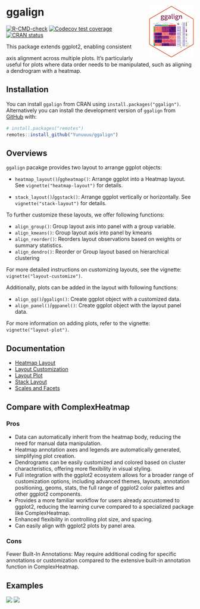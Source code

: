 
<!-- README.md is generated from README.Rmd. Please edit that file -->

# ggalign <a href="https://yunuuuu.github.io/ggalign/"><img src="man/figures/logo.png" align="right" height="139" alt="ggalign website" /></a>

<!-- badges: start -->

[![R-CMD-check](https://github.com/Yunuuuu/ggalign/actions/workflows/R-CMD-check.yaml/badge.svg)](https://github.com/Yunuuuu/ggalign/actions/workflows/R-CMD-check.yaml)
[![Codecov test
coverage](https://codecov.io/gh/Yunuuuu/ggalign/branch/main/graph/badge.svg)](https://app.codecov.io/gh/Yunuuuu/ggalign?branch=main)
[![CRAN
status](https://www.r-pkg.org/badges/version/ggalign)](https://CRAN.R-project.org/package=ggalign)
<!-- badges: end --> This package extends ggplot2, enabling consistent
axis alignment across multiple plots. It’s particularly useful for plots
where data order needs to be manipulated, such as aligning a dendrogram
with a heatmap.

## Installation

You can install `ggalign` from CRAN using `install.packages("ggalign")`.
Alternatively you can install the development version of `ggalign` from
[GitHub](https://github.com/) with:

``` r
# install.packages("remotes")
remotes::install_github("Yunuuuu/ggalign")
```

## Overviews

`ggalign` pacakge provides two layout to arrange ggplot objects:

- `heatmap_layout()`/`ggheatmap()`: Arrange ggplot into a Heatmap
  layout. See `vignette("heatmap-layout")` for details.

- `stack_layout()`/`ggstack()`: Arrange ggplot vertically or
  horizontally. See `vignette("stack-layout")` for details.

To further customize these layouts, we offer following functions:

- `align_group()`: Group layout axis into panel with a group variable.
- `align_kmeans()`: Group layout axis into panel by kmeans
- `align_reorder()`: Reorders layout observations based on weights or
  summary statistics.
- `align_dendro()`: Reorder or Group layout based on hierarchical
  clustering

For more detailed instructions on customizing layouts, see the vignette:
`vignette("layout-customize")`.

Additionally, plots can be added in the layout with following functions:

- `align_gg()`/`ggalign()`: Create ggplot object with a customized data.
- `align_panel()`/`ggpanel()`: Create ggplot object with the layout
  panel data.

For more information on adding plots, refer to the vignette:
`vignette("layout-plot")`.

## Documentation

- [Heatmap
  Layout](https://yunuuuu.github.io/ggalign/articles/heatmap-layout.html)
- [Layout
  Customization](https://yunuuuu.github.io/ggalign/articles/layout-customize.html)
- [Layout
  Plot](https://yunuuuu.github.io/ggalign/articles/layout-plot.html)
- [Stack
  Layout](https://yunuuuu.github.io/ggalign/articles/stack-layout.html)
- [Scales and
  Facets](https://yunuuuu.github.io/ggalign/articles/scales-and-facets.html)

## Compare with ComplexHeatmap

### Pros

- Data can automatically inherit from the heatmap body, reducing the
  need for manual data manipulation.
- Heatmap annotation axes and legends are automatically generated,
  simplifying plot creation.
- Dendrograms can be easily customized and colored based on cluster
  characteristics, offering more flexibility in visual styling.
- Full integration with the ggplot2 ecosystem allows for a broader range
  of customization options, including advanced themes, layouts,
  annotation positioning, geoms, stats, the full range of ggplot2 color
  palettes and other ggplot2 components.
- Provides a more familiar workflow for users already accustomed to
  ggplot2, reducing the learning curve compared to a specialized package
  like ComplexHeatmap.
- Enhanced flexibility in controlling plot size, and spacing.
- Can easily align with ggplot2 plots by panel area.

### Cons

Fewer Built-In Annotations: May require additional coding for specific
annotations or customization compared to the extensive built-in
annotation function in ComplexHeatmap.

## Examples

![](https://yunuuuu.github.io/ggalign/articles/more-examples_files/figure-html/unnamed-chunk-3-1.png)
![](https://yunuuuu.github.io/ggalign/articles/more-examples_files/figure-html/unnamed-chunk-2-1.png)

